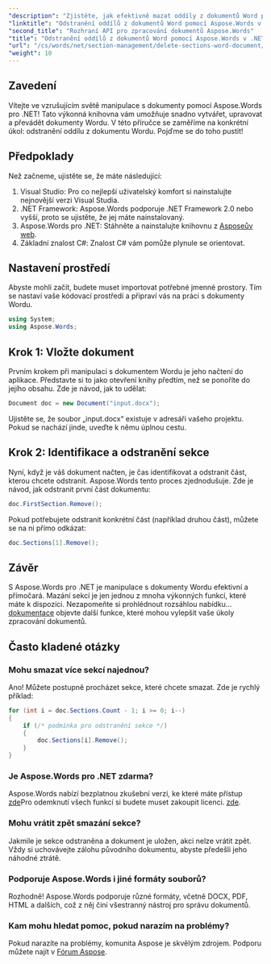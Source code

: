 ```yaml
---
"description": "Zjistěte, jak efektivně mazat oddíly z dokumentů Word pomocí Aspose.Words pro .NET. Tato komplexní příručka vás provede všemi potřebnými postupy."
"linktitle": "Odstranění oddílů z dokumentů Word pomocí Aspose.Words v .NET"
"second_title": "Rozhraní API pro zpracování dokumentů Aspose.Words"
"title": "Odstranění oddílů z dokumentů Word pomocí Aspose.Words v .NET"
"url": "/cs/words/net/section-management/delete-sections-word-document/"
"weight": 10
---
```


## Zavedení

Vítejte ve vzrušujícím světě manipulace s dokumenty pomocí Aspose.Words pro .NET! Tato výkonná knihovna vám umožňuje snadno vytvářet, upravovat a převádět dokumenty Wordu. V této příručce se zaměříme na konkrétní úkol: odstranění oddílu z dokumentu Wordu. Pojďme se do toho pustit!

## Předpoklady

Než začneme, ujistěte se, že máte následující:

1. Visual Studio: Pro co nejlepší uživatelský komfort si nainstalujte nejnovější verzi Visual Studia.
2. .NET Framework: Aspose.Words podporuje .NET Framework 2.0 nebo vyšší, proto se ujistěte, že jej máte nainstalovaný.
3. Aspose.Words pro .NET: Stáhněte a nainstalujte knihovnu z [Asposeův web](https://releases.aspose.com/words/net/).
4. Základní znalost C#: Znalost C# vám pomůže plynule se orientovat.

## Nastavení prostředí

Abyste mohli začít, budete muset importovat potřebné jmenné prostory. Tím se nastaví vaše kódovací prostředí a připraví vás na práci s dokumenty Wordu.

```csharp
using System;
using Aspose.Words;
```

## Krok 1: Vložte dokument

Prvním krokem při manipulaci s dokumentem Wordu je jeho načtení do aplikace. Představte si to jako otevření knihy předtím, než se ponoříte do jejího obsahu. Zde je návod, jak to udělat:

```csharp
Document doc = new Document("input.docx");
```

Ujistěte se, že soubor „input.docx“ existuje v adresáři vašeho projektu. Pokud se nachází jinde, uveďte k němu úplnou cestu.

## Krok 2: Identifikace a odstranění sekce

Nyní, když je váš dokument načten, je čas identifikovat a odstranit část, kterou chcete odstranit. Aspose.Words tento proces zjednodušuje. Zde je návod, jak odstranit první část dokumentu:

```csharp
doc.FirstSection.Remove();
```

Pokud potřebujete odstranit konkrétní část (například druhou část), můžete se na ni přímo odkázat:

```csharp
doc.Sections[1].Remove();
```

## Závěr

S Aspose.Words pro .NET je manipulace s dokumenty Wordu efektivní a přímočará. Mazání sekcí je jen jednou z mnoha výkonných funkcí, které máte k dispozici. Nezapomeňte si prohlédnout rozsáhlou nabídku... [dokumentace](https://reference.aspose.com/words/net/) objevte další funkce, které mohou vylepšit vaše úkoly zpracování dokumentů.

## Často kladené otázky

### Mohu smazat více sekcí najednou?
Ano! Můžete postupně procházet sekce, které chcete smazat. Zde je rychlý příklad:

```csharp
for (int i = doc.Sections.Count - 1; i >= 0; i--)
{
    if (/* podmínka pro odstranění sekce */)
    {
        doc.Sections[i].Remove();
    }
}
```

### Je Aspose.Words pro .NET zdarma?
Aspose.Words nabízí bezplatnou zkušební verzi, ke které máte přístup [zde](https://releases.aspose.com/)Pro odemknutí všech funkcí si budete muset zakoupit licenci. [zde](https://purchase.aspose.com/buy).

### Mohu vrátit zpět smazání sekce?
Jakmile je sekce odstraněna a dokument je uložen, akci nelze vrátit zpět. Vždy si uchovávejte zálohu původního dokumentu, abyste předešli jeho náhodné ztrátě.

### Podporuje Aspose.Words i jiné formáty souborů?
Rozhodně! Aspose.Words podporuje různé formáty, včetně DOCX, PDF, HTML a dalších, což z něj činí všestranný nástroj pro správu dokumentů.

### Kam mohu hledat pomoc, pokud narazím na problémy?
Pokud narazíte na problémy, komunita Aspose je skvělým zdrojem. Podporu můžete najít v [Fórum Aspose](https://forum.aspose.com/c/words/8).